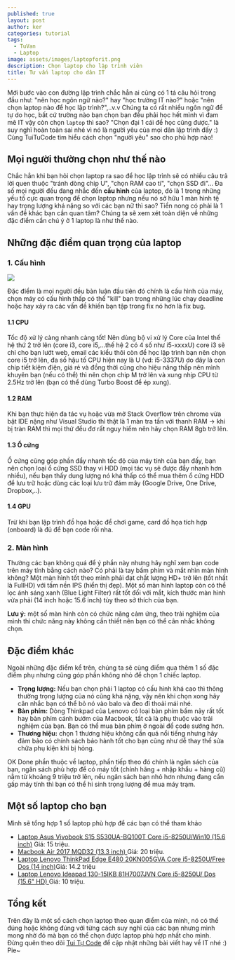 ```yaml
---
published: true
layout: post
author: ker
categories: tutorial
tags:
  - TuVan
  - Laptop
image: assets/images/laptopforit.png
description: Chọn laptop cho lập trình viên
title: Tư vấn laptop cho dân IT
---
```

Mới bước vào con đường lập trình chắc hẳn ai cũng có 1 tá câu hỏi trong đầu như: "nên học ngôn ngữ nào?" hay "học trường IT nào?" hoặc "nên chọn laptop nào để học lập trình?",..v.v Chúng ta có rất nhiều ngôn ngữ để tự do học, bất cứ trường nào bạn chọn bạn đều phải học hết mình vì đam mê IT vậy còn chọn `laptop` thì sao? "Chọn đại 1 cái để học cũng được." là suy nghĩ hoàn toàn sai nhé vì nó là người yêu của mọi dân lập trình đấy :) Cùng TuiTuCode tìm hiểu cách chọn "người yêu" sao cho phù hợp nào!
## Mọi người thường chọn như thế nào
Chắc hẳn khi bạn hỏi chọn laptop ra sao để học lập trình sẽ có nhiều câu trả lời quen thuộc "tránh dòng chip U", "chọn RAM cao tí", "chọn SSD đi"... Đa số mọi người đều đang nhắc đến **cấu hình** của laptop, đó là 1 trong những yếu tố cực quan trọng để chọn laptop nhưng nếu nó sở hữu 1 màn hình tệ hay trọng lượng khá nặng so với các bạn nữ thì sao? Tiền nong có phải là 1 vấn đề khác bạn cần quan tâm? Chúng ta sẽ xem xét toàn diện về những đặc điểm cần chú ý ở 1 laptop là như thế nào.
## Những đặc điểm quan trọng của laptop
### 1. Cấu hình

![](https://www.tomshw.it/data/thumbs/2/1/3/1/9c66eb0e090bfb21dfb297e5a52cfbd6a-5e1e0f708edc4b23197f552fb74c8d157.jpg)

Đặc điểm là mọi người đều bàn luận đầu tiên đó chính là cấu hình của máy, chọn máy có cấu hình thấp có thể "kill" bạn trong những lúc chạy deadline hoặc hay xảy ra các vấn đề khiến bạn tập trong fix nó hơn là fix bug.

#### 1.1 CPU
Tốc độ xử lý càng nhanh càng tốt! Nên dùng bộ vi xử lý Core của Intel thế hệ thứ 2 trở lên (core i3, core i5,...thế hệ 2 có 4 số như i5-xxxxU) core i3 sẽ chỉ cho bạn lướt web, email các kiểu thôi còn để học lập trình bạn nên chọn core i5 trở lên, đa số hậu tố CPU hiện nay là U (vd: i5-3337U) do đây là con chip tiết kiệm điện, giá rẻ và đồng thời cũng cho hiệu năng thấp nên mình khuyên bạn (nếu có thể) thì nên chọn chip M trở lên và xung nhịp CPU từ 2.5Hz trở lên (bạn có thể dùng Turbo Boost để ép xung).

#### 1.2 RAM
Khi bạn thực hiện đa tác vụ hoặc vừa mở Stack Overflow trên chrome vừa bật IDE nặng như Visual Studio thì thật là 1 màn tra tấn với thanh RAM -> khi bị tràn RAM thì mọi thứ đều đơ rất nguy hiểm nên hãy chọn RAM 8gb trở lên.

#### 1.3 Ổ cứng
Ổ cứng cũng góp phần đẩy nhanh tốc độ của máy tính của bạn đấy, bạn nên chọn loại ổ cứng SSD thay vì HDD (mọi tác vụ sẽ được đẩy nhanh hơn nhiều), nếu bạn thấy dung lượng nó khá thấp có thể mua thêm ổ cứng HDD để lưu trữ hoặc dùng các loại lưu trữ đám mây (Google Drive, One Drive, Dropbox,..).

#### 1.4 GPU
Trừ khi bạn lập trình đồ họa hoặc để chơi game, card đồ họa tích hợp (onboard) là đủ để bạn code rồi nha.

### 2. Màn hình
Thường các bạn không quá để ý phần này nhưng hãy nghĩ xem bạn code trên máy tính bằng cách nào? Có phải là tay bấm phím và mắt nhìn màn hình không? Một màn hình tốt theo mình phải đạt chất lượng HD+ trở lên (tốt nhất là FullHD) với tấm nền IPS (hiển thị đẹp). Một số màn hình laptop còn có thể lọc ánh sáng xanh (Blue Light Filter) rất tốt đối với mắt, kích thước màn hình vừa phải (14 inch hoặc 15.6 inch) tùy theo sở thích của bạn.

**Lưu ý:** một số màn hình còn có chức năng cảm ứng, theo trải nghiệm của mình thì chức năng này không cần thiết nên bạn có thể cân nhắc không chọn.
## Đặc điểm khác
Ngoài những đặc điểm kể trên, chúng ta sẽ cùng điểm qua thêm 1 số đặc điểm phụ nhưng cũng góp phần không nhỏ để chọn 1 chiếc laptop.
- **Trọng lượng:** Nếu bạn chọn phải 1 laptop có cấu hình khá cao thì thông thường trọng lượng của nó cũng khá nặng, vậy nên khi chọn xong hãy cân nhắc bạn có thể bỏ nó vào balo và đeo đi thoải mái nhé.
- **Bàn phím:** Dòng Thinkpad của Lenovo có loại bàn phím bấm nảy rất tốt hay bàn phím cánh bướm của Macbook, tất cả là phụ thuộc vào trải nghiệm của bạn. Bạn có thể mua bàn phím ở ngoài để code sướng hơn.
- **Thương hiệu:** chọn 1 thương hiệu không cần quá nổi tiếng nhưng hãy đảm bảo có chính sách bảo hành tốt cho bạn cũng như dễ thay thế sửa chữa phụ kiện khi bị hỏng.

OK Done phần thuộc về laptop, phần tiếp theo đó chính là ngân sách của bạn, ngân sách phù hợp để có máy tốt (chính hãng + nhập khẩu + hàng cũ) nằm từ khoảng 9 triệu trở lên, nếu ngân sách bạn nhỏ hơn nhưng đang cần gấp máy tính thì bạn có thể hi sinh trọng lượng để mua máy trạm.
## Một số laptop cho bạn
Mình sẽ tổng hợp 1 số laptop phù hợp để các bạn có thể tham khảo
- [Laptop Asus Vivobook S15 S530UA-BQ100T Core i5-8250U/Win10 (15.6 inch)](https://tiki.vn/laptop-asus-vivobook-s15-s530ua-bq100t-core-i5-8250u-win10-15-6-inch-gold-hang-chinh-hang-p4161199.html) Giá: 15 triệu.
- [Macbook Air 2017 MQD32 (13.3 inch) ](https://tiki.vn/macbook-air-2017-mqd32-13-3-inch-hang-chinh-hang-p721995.html) Giá: 20 triệu.
- [Laptop Lenovo ThinkPad Edge E480 20KN005GVA Core i5-8250U/Free Dos (14 inch)](https://tiki.vn/laptop-lenovo-thinkpad-edge-e480-20kn005gva-core-i5-8250u-free-dos-14-inch-hang-chinh-hang-black-p1746699.html)Giá: 14.2 triệu
- [Laptop Lenovo Ideapad 130-15IKB 81H7007JVN Core i5-8250U/ Dos (15.6" HD) ](https://tiki.vn/laptop-lenovo-ideapad-130-15ikb-81h7007jvn-core-i5-8250u-dos-15-6-hd-hang-chinh-hang-p11638856.html) Giá: 10 triệu.

## Tổng kết
Trên đây là một số cách chọn laptop theo quan điểm của mình, nó có thể đúng hoặc không đúng với từng cách suy nghĩ của các bạn nhưng mình mong nhờ đó mà bạn có thể chọn được laptop phù hợp nhất cho mình. Đừng quên theo dõi [Tui Tự Code](https://www.facebook.com/shareAboutIT/) để cập nhật những bài viết hay về IT nhé :) Pie~
